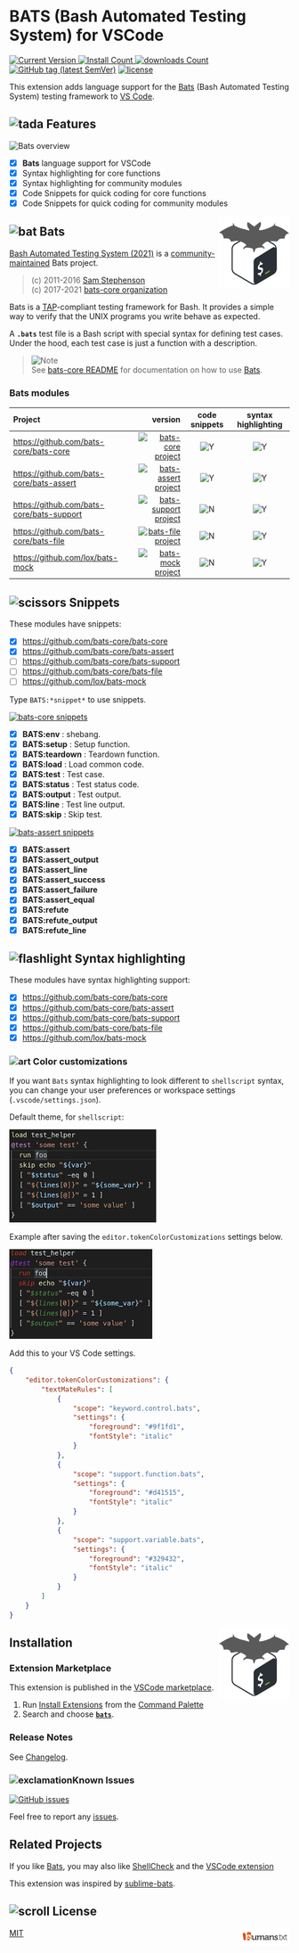 # BATS (Bash Automated Testing System) for VSCode

[![Current Version](https://img.shields.io/visual-studio-marketplace/v/jetmartin.bats.svg?color=emerald&label=Visual%20Studio%20Marketplace&logo=visual-studio-code&logoColor=blue&style=flat)
![Install Count](https://img.shields.io/visual-studio-marketplace/i/jetmartin.bats.svg?color=emerald&style=flat)
![downloads Count](https://img.shields.io/visual-studio-marketplace/d/jetmartin.bats.svg?color=emerald&style=flat)][marketplace]
 [![GitHub tag (latest SemVer)](https://img.shields.io/github/tag/jetmartin/bats.svg?color=emerald&label=release&logoColor=white&logo=github&labelColor=grey)][github]
[![license](https://img.shields.io/badge/license-MIT-brightgreen.svg)][MIT]

This extension adds language support for the [Bats] (Bash Automated Testing System) testing framework to [VS Code][vscode].

## ![tada][_tada] Features

![Bats overview](images/bats.gif)

- [x] **Bats** language support for VSCode
- [x] Syntax highlighting for core functions
- [x] Syntax highlighting for community modules
- [x] Code Snippets for quick coding for core functions
- [x] Code Snippets for quick coding for community modules

[<img alt="Bats logo" align="right" src="images/icon.png">][Bats]

## ![bat][_bat] Bats

[Bash Automated Testing System (2021)][bats-core] is a [community-maintained][@bats-core] Bats project.
> (c) 2011-2016 [Sam Stephenson][@sstephenson]\
> (c) 2017-2021 [bats-core organization][@bats-core]

Bats is a [TAP]-compliant testing framework for Bash. It provides a simple way to verify that the UNIX programs you write behave as expected.

A **`.bats`** test file is a Bash script with special syntax for defining test cases. Under the hood, each test case is just a function with a description.

> ![Note][_information_source] \
> See [bats-core README][bats-readme] for documentation on how to use [Bats].

<!-- next color rebeccapurple, thistle, darkcyan, sandybrown, darkseagreen -->

### Bats modules

Project | version | code snippets | syntax highlighting
 :--- | ---: |  :---: | :---:
<https://github.com/bats-core/bats-core>      | [![bats-core project][badge-core]][bats-core-l]          | ![Y][_white_check_mark] | ![Y][_white_check_mark]
<https://github.com/bats-core/bats-assert> | [![bats-assert project][badge-assert]][bats-assert-l]    | ![Y][_white_check_mark] | ![Y][_white_check_mark]
<https://github.com/bats-core/bats-support>  | [![bats-support project][badge-support]][bats-support-l] | ![N][_negative_squared_cross_mark] | ![Y][_white_check_mark]
<https://github.com/bats-core/bats-file>        | [![bats-file project][badge-file]][bats-file-l]          | ![N][_negative_squared_cross_mark] | ![Y][_white_check_mark]
<https://github.com/lox/bats-mock>            | [![bats-mock project][badge-mock]][bats-mock-l]          | ![N][_negative_squared_cross_mark] | ![Y][_white_check_mark]

## ![scissors][_scissors] Snippets

These modules have snippets:

- [x] <https://github.com/bats-core/bats-core>
- [x] <https://github.com/bats-core/bats-assert>
- [ ] <https://github.com/bats-core/bats-support>
- [ ] <https://github.com/bats-core/bats-file>
- [ ] <https://github.com/lox/bats-mock>

Type `BATS:*snippet*` to use snippets.

[![bats-core snippets][badge-core]][bats-core-l]

- [x] **BATS:env**      : shebang.
- [x] **BATS:setup**    : Setup function.
- [x] **BATS:teardown** : Teardown function.
- [x] **BATS:load**     : Load common code.
- [x] **BATS:test**     : Test case.
- [x] **BATS:status**   : Test status code.
- [x] **BATS:output**   : Test output.
- [x] **BATS:line**     : Test line output.
- [x] **BATS:skip**     : Skip test.

[![bats-assert snippets][badge-assert]][bats-assert-l]

- [x] **BATS:assert**
- [x] **BATS:assert_output**
- [x] **BATS:assert_line**
- [x] **BATS:assert_success**
- [x] **BATS:assert_failure**
- [x] **BATS:assert_equal**
- [x] **BATS:refute**
- [x] **BATS:refute_output**
- [x] **BATS:refute_line**

<!-- [![bats-support snippets][badge-support]][bats-support-l]\
![construction][_construction] -->

<!-- [![bats-file snippets][badge-file]][bats-file-l]\
![construction][_construction] -->

<!-- [![bats-mock snippets][badge-mock]][bats-mock-l]\
![construction][_construction] -->

## ![flashlight][_flashlight] Syntax highlighting

These modules have syntax highlighting support:

- [x] <https://github.com/bats-core/bats-core>
- [x] <https://github.com/bats-core/bats-assert>
- [x] <https://github.com/bats-core/bats-support>
- [x] <https://github.com/bats-core/bats-file>
- [x] <https://github.com/lox/bats-mock>

<!--  <https://github.com/grayhemp/bats-mock> :thinking: -->

### ![art][_art] Color customizations

If you want `Bats` syntax highlighting to look different to `shellscript` syntax, you can change your user preferences or workspace settings (`.vscode/settings.json`).

Default theme, for `shellscript`:

![Bats overview](images/default_colours.png)

Example after saving the `editor.tokenColorCustomizations` settings below.

![Bats overview](images/custom_colours.png)

Add this to your VS Code settings.

```json
{
    "editor.tokenColorCustomizations": {
        "textMateRules": [
            {
                "scope": "keyword.control.bats",
                "settings": {
                    "foreground": "#9f1fd1",
                    "fontStyle": "italic"
                }
            },
            {
                "scope": "support.function.bats",
                "settings": {
                    "foreground": "#d41515",
                    "fontStyle": "italic"
                }
            },
            {
                "scope": "support.variable.bats",
                "settings": {
                    "foreground": "#329432",
                    "fontStyle": "italic"
                }
            }
        ]
    }
}
```

[<img alt="Bats logo" align="right" src="images/icon.png">][Bats]

## Installation

### Extension Marketplace

This extension is published in the [VSCode marketplace][marketplace].

 1. Run [Install Extensions] from the [Command Palette]
 1. Search and choose  [**`bats`**][marketplace].

### Release Notes

See [Changelog].

### ![exclamation][_exclamation]Known Issues

[![GitHub issues](https://img.shields.io/github/issues/jetmartin/bats.svg?color=tomato)][issues]

Feel free to report any [issues][new issue].

## Related Projects

If you like [Bats], you may also like [ShellCheck][shellcheck] and the [VSCode extension][vscode-shellcheck]

This extension was inspired by [sublime-bats].

## ![scroll][_scroll] License

[<img alt="humans.txt" align="right" src="images/humanstxt-isolated-blank.gif">][humanstxt]

[MIT]

<!-- Links -->

[Bats]: <https://github.com/bats-core/bats-core>
[v1.5.0]: <https://github.com/bats-core/bats-core/releases/tag/v1.5.0>
[sBats]: <https://github.com/sstephenson/bats>
[@sstephenson]: <https://github.com/sstephenson>
[@bats-core]: <https://github.com/bats-core>
[TAP]: <https://testanything.org/>
[Bash]: <https://www.gnu.org/software/bash/>
[bats-readme]: <https://github.com/bats-core/bats-core/blob/master/README.md>
[marketplace]: <https://marketplace.visualstudio.com/items?itemName=jetmartin.bats>
[github]: <https://github.com/jetmartin/bats>
[issues]: <https://github.com/jetmartin/bats/issues>
[new issue]: <https://github.com/jetmartin/bats/issues/new>
[Changelog]: <https://github.com/jetmartin/bats/blob/master/CHANGELOG.md>
[MIT]: <https://jet-martin.mit-license.org/2017>
[humanstxt]: <https://github.com/jetmartin/bats/blob/master/humans.txt>

[bats-core]: <https://github.com/bats-core/bats-core>
[bats-assert]: <https://github.com/bats-core/bats-assert>
[bats-support]: <https://github.com/bats-core/bats-support>
[bats-file]: <https://github.com/bats-core/bats-file>
[bats-mock]: <https://github.com/lox/bats-mock>
[grayhemp-mock]: <https://github.com/grayhemp/bats-mock>

[bats-core-l]: <https://github.com/bats-core/bats-core/releases/latest>
[bats-assert-l]: <https://github.com/bats-core/bats-assert/releases/latest>
[bats-support-l]: <https://github.com/bats-core/bats-support/releases/latest>
[bats-file-l]: <https://github.com/bats-core/bats-file/releases/latest>
[bats-mock-l]: <https://github.com/lox/bats-mock/releases/latest>

[badge-core]: <https://img.shields.io/github/release/bats-core/bats-core.svg?style=flat-square&labelColor=olivedrab&color=grey&label=bats-core>
[badge-assert]: <https://img.shields.io/github/package-json/v/bats-core/bats-assert.svg?label=bats-assert&style=flat-square&labelColor=royalblue&color=grey>
[badge-support]: <https://img.shields.io/github/package-json/v/bats-core/bats-support.svg?style=flat-square&color=grey&labelColor=sienna&label=bats-support>
[badge-file]: <https://img.shields.io/github/package-json/v/bats-core/bats-file.svg?style=flat-square&color=grey&labelColor=indianred&label=bats-file>
[badge-mock]: <https://img.shields.io/github/release/lox/bats-mock.svg?style=flat-square&color=grey&labelColor=orchid&label=bats-mock>

[command palette]: <https://code.visualstudio.com/Docs/editor/codebasics#_command-palette>
[install extensions]: <https://code.visualstudio.com/docs/editor/extension-gallery#_install-an-extension>
[Visual Studio Code]: <https://code.visualstudio.com/>
[vscode]: <https://code.visualstudio.com/>
[shellcheck]: <https://shellcheck.net/>
[vscode-shellcheck]: <https://marketplace.visualstudio.com/items?itemName=timonwong.shellcheck>
[sublime-bats]: <https://github.com/jverdeyen/sublime-bats>

[_art]: <https://cdn.jsdelivr.net/gh/jetmartin/bats/images/_art.png>
[_bat]: <https://cdn.jsdelivr.net/gh/jetmartin/bats/images/_bat.png>
[_construction]: <https://cdn.jsdelivr.net/gh/jetmartin/bats/images/_construction.png>
[_copyright]: <https://cdn.jsdelivr.net/gh/jetmartin/bats/images/_copyright.png>
[_exclamation]: <https://cdn.jsdelivr.net/gh/jetmartin/bats/images/_exclamation.png>
[_flashlight]: <https://cdn.jsdelivr.net/gh/jetmartin/bats/images/_flashlight.png>
[_information_source]: <https://cdn.jsdelivr.net/gh/jetmartin/bats/images/_information_source.png>
[_negative_squared_cross_mark]: <https://cdn.jsdelivr.net/gh/jetmartin/bats/images/_negative_squared_cross_mark.png>
[_scissors]: <https://cdn.jsdelivr.net/gh/jetmartin/bats/images/_scissors.png>
[_scroll]: <https://cdn.jsdelivr.net/gh/jetmartin/bats/images/_scroll.png>
[_tada]: <https://cdn.jsdelivr.net/gh/jetmartin/bats/images/_tada.png>
[_white_check_mark]: <https://cdn.jsdelivr.net/gh/jetmartin/bats/images/_white_check_mark.png>
